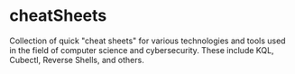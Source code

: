 # cheatSheets
 Collection of quick "cheat sheets" for various technologies and tools used in the field of computer science and cybersecurity. These include KQL, Cubectl, Reverse Shells, and others.
